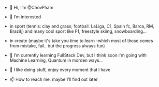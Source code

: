 - 👋 Hi, I’m @ChovPham
- 👀 I’m interested 
- in sport (tennis: clay and grass; football: LaLiga, C1, Spain fc, Barca, RM, Brazil;) and many cool sport like F1, freestyle skiing, snowboarding...
- in create (maybe it's take you time to learn -which most of those comes from mistake, fail.. but the progress always fun)

- 🌱 I’m currently learning FullStack Dev, but I think soon I'm going with Machine Learning, Quantum in morden ways...
- 💞️ I like doing stuff, enjoy every moment that I have
- 📫 How to reach me: maybe I'll find out later

<!---
ChovPham/ChovPham is a ✨ special ✨ repository because its `README.md` (this file) appears on your GitHub profile.
You can click the Preview link to take a look at your changes.
--->
